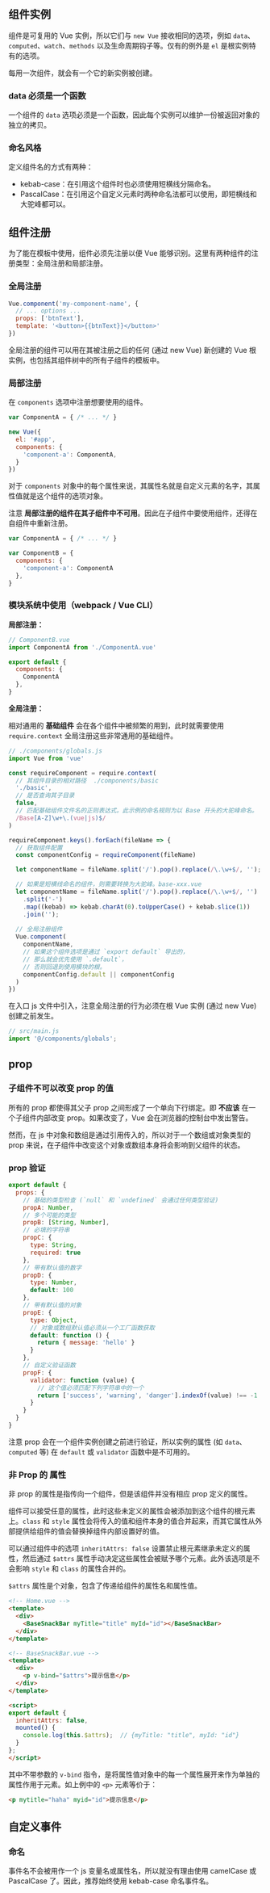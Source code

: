 ## 组件实例

组件是可复用的 Vue 实例，所以它们与 `new Vue` 接收相同的选项，例如 `data`、`computed`、`watch`、`methods` 以及生命周期钩子等。仅有的例外是 `el` 是根实例特有的选项。

每用一次组件，就会有一个它的新实例被创建。

### data 必须是一个函数

一个组件的 `data` 选项必须是一个函数，因此每个实例可以维护一份被返回对象的独立的拷贝。

### 命名风格

定义组件名的方式有两种：

- kebab-case：在引用这个组件时也必须使用短横线分隔命名。
- PascalCase：在引用这个自定义元素时两种命名法都可以使用，即短横线和大驼峰都可以。

## 组件注册

为了能在模板中使用，组件必须先注册以便 Vue 能够识别。这里有两种组件的注册类型：全局注册和局部注册。

### 全局注册

```js
Vue.component('my-component-name', {
  // ... options ...
  props: ['btnText'],
  template: '<button>{{btnText}}</button>'
})
```

全局注册的组件可以用在其被注册之后的任何 (通过 new Vue) 新创建的 Vue 根实例，也包括其组件树中的所有子组件的模板中。

### 局部注册

在 `components` 选项中注册想要使用的组件。

```js
var ComponentA = { /* ... */ }

new Vue({
  el: '#app',
  components: {
    'component-a': ComponentA,
  }
})
```

对于 `components` 对象中的每个属性来说，其属性名就是自定义元素的名字，其属性值就是这个组件的选项对象。

注意 **局部注册的组件在其子组件中不可用**。因此在子组件中要使用组件，还得在自组件中重新注册。

```js
var ComponentA = { /* ... */ }

var ComponentB = {
  components: {
    'component-a': ComponentA
  },
}
```

### 模块系统中使用（webpack / Vue CLI）

**局部注册：**

```js
// ComponentB.vue
import ComponentA from './ComponentA.vue'

export default {
  components: {
    ComponentA
  },
}
```

**全局注册：**

相对通用的 **基础组件** 会在各个组件中被频繁的用到，此时就需要使用 `require.context` 全局注册这些非常通用的基础组件。

```js
// ./components/globals.js
import Vue from 'vue'

const requireComponent = require.context(
  // 其组件目录的相对路径  ./components/basic
  './basic',
  // 是否查询其子目录
  false,
  // 匹配基础组件文件名的正则表达式。此示例的命名规则为以 Base 开头的大驼峰命名。
  /Base[A-Z]\w+\.(vue|js)$/
)

requireComponent.keys().forEach(fileName => {
  // 获取组件配置
  const componentConfig = requireComponent(fileName)

  let componentName = fileName.split('/').pop().replace(/\.\w+$/, '');

  // 如果是短横线命名的组件，则需要转换为大驼峰。base-xxx.vue
  let componentName = fileName.split('/').pop().replace(/\.\w+$/, '')
    .split('-')
    .map((kebab) => kebab.charAt(0).toUpperCase() + kebab.slice(1))
    .join('');
  
  // 全局注册组件
  Vue.component(
    componentName,
    // 如果这个组件选项是通过 `export default` 导出的，
    // 那么就会优先使用 `.default`，
    // 否则回退到使用模块的根。
    componentConfig.default || componentConfig
  )
})
```

在入口 js 文件中引入，注意全局注册的行为必须在根 Vue 实例 (通过 new Vue) 创建之前发生。

```js
// src/main.js
import '@/components/globals';
```

## prop

### 子组件不可以改变 prop 的值

所有的 prop 都使得其父子 prop 之间形成了一个单向下行绑定。即 **不应该** 在一个子组件内部改变 prop。如果改变了，Vue 会在浏览器的控制台中发出警告。

然而，在 js 中对象和数组是通过引用传入的，所以对于一个数组或对象类型的 prop 来说，在子组件中改变这个对象或数组本身将会影响到父组件的状态。

### prop 验证

```js
export default { 
  props: {
    // 基础的类型检查 (`null` 和 `undefined` 会通过任何类型验证)
    propA: Number,
    // 多个可能的类型
    propB: [String, Number],
    // 必填的字符串
    propC: {
      type: String,
      required: true
    },
    // 带有默认值的数字
    propD: {
      type: Number,
      default: 100
    },
    // 带有默认值的对象
    propE: {
      type: Object,
      // 对象或数组默认值必须从一个工厂函数获取
      default: function () {
        return { message: 'hello' }
      }
    },
    // 自定义验证函数
    propF: {
      validator: function (value) {
        // 这个值必须匹配下列字符串中的一个
        return ['success', 'warning', 'danger'].indexOf(value) !== -1
      }
    }
  }
}
```

注意 prop 会在一个组件实例创建之前进行验证，所以实例的属性 (如 `data`、`computed` 等) 在 `default` 或 `validator` 函数中是不可用的。

### 非 Prop 的 属性

非 prop 的属性是指传向一个组件，但是该组件并没有相应 prop 定义的属性。

组件可以接受任意的属性，此时这些未定义的属性会被添加到这个组件的根元素上。`class` 和 `style` 属性会将传入的值和组件本身的值合并起来，而其它属性从外部提供给组件的值会替换掉组件内部设置好的值。

可以通过组件中的选项 `inheritAttrs: false` 设置禁止根元素继承未定义的属性，然后通过 `$attrs` 属性手动决定这些属性会被赋予哪个元素。此外该选项是不会影响 `style` 和 `class` 的属性合并的。

`$attrs` 属性是个对象，包含了传递给组件的属性名和属性值。

```html
<!-- Home.vue -->
<template>
  <div>
    <BaseSnackBar myTitle="title" myId="id"></BaseSnackBar>
  </div>
</template>
```

```html
<!-- BaseSnackBar.vue -->
<template>
  <div>
    <p v-bind="$attrs">提示信息</p>
  </div>
</template>

<script>
export default {
  inheritAttrs: false,
  mounted() {
    console.log(this.$attrs);  // {myTitle: "title", myId: "id"}
  }
};
</script>
```

其中不带参数的 `v-bind` 指令，是将属性值对象中的每一个属性展开来作为单独的属性作用于元素。如上例中的 `<p>` 元素等价于：

```html
<p mytitle="haha" myid="id">提示信息</p>
```

## 自定义事件

### 命名

事件名不会被用作一个 js 变量名或属性名，所以就没有理由使用 camelCase 或 PascalCase 了。因此，推荐始终使用 kebab-case 命名事件名。





